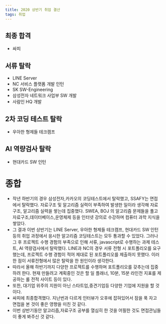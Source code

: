 ```yaml
---
title: 2020 상반기 취업 결산
tags: 취업
---
```




## 최종 합격

- 싸피

## 서류 탈락

- LINE Server
- NC 서비스 플랫폼 개발 인턴
- SK SW-Engineering
- 삼성전자 네트워크 사업부 SW 개발
- 사람인 HQ 개발

## 2차 코딩 테스트 탈락

- 우아한 형제들 테크캠프

## AI 역량검사 탈락

- 현대카드 SW 인턴

# 종합

- 작년 하반기의 경우 삼성전자,카카오의 코딩테스트에서 탈락했고, SSAFY는 면접에서 탈락했다. 자료구조 및 알고리즘 실력이 부족하여 발생한 일이라 생각해 자료구조, 알고리즘 실력을 쌓는데 집중했다. SWEA, BOJ 의 알고리즘 문제들을 풀고 자료구조,데이터베이스,운영체제 등을 인터넷 강의로 수강하며 컴퓨터 과학 지식을 쌓았다.
- 그 결과 이번 상반기는 LINE Server, 우아한 형제들 테크캠프, 현대카드 SW 인턴 등의 취업 과정에서 응시한 알고리즘 코딩테스트는 모두 통과할 수 있었다. 그러나 그 후 프로젝트 수행 경험의 부족으로 인해 서류, javascript로 수행하는 과제 테스트, AI 역량검사에서 탈락했다. LINE과 NC의 경우 서류 전형 시 포트폴리오를 요구 했는데, 프로젝트 수행 경험이 적어 제대로 된 포트폴리오를 제출하지 못했다. 이러한 점이 서류전형에서 많은 탈락을 한 원인이라 생각한다.
- 따라서 올해 하반기까지 다양한 프로젝트를 수행하며 포트폴리오를 갖추는데 집중하려 한다. 현재 만들려고 계획중인 것은 할 일 플래너, 10분, 15분 라인전 지표를 제공하는 롤 전적 사이트 등이 있다.
- 또한, 대기업 위주의 지원이 아닌 스타트업,중견기업등 다양한 기업에 지원을 할 것이다.
- 싸피에 최종합격했다. 지난번과 다르게 인터뷰가 오후에 잡혀있어서 잠을 푹 자고 면접을 본 것이 좋은 영향을 미친 것 같다.
- 이번 상반기동안 알고리즘,자료구조 공부를 열심히 한 것을 어필한 것도 면접관님들이 좋게 봐주신 것 같다.